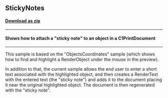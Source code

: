 ## StickyNotes
#### [Download as zip](https://grapecity.github.io/DownGit/#/home?url=https://github.com/GrapeCity/ComponentOne-WinForms-Samples/tree/master/Next\PrintDocument\CS\StickyNotes)
____
#### Shows how to attach a "sticky note" to an object in a C1PrintDocument
____
This sample is based on the "ObjectsCoordinates" sample (which shows how to find and highlight a RenderObject under the mouse in the preview).

In addition to that, the current sample allows the end user to enter a short text associated with the highlighted object,
and then creates a RenderText with the entered text (the "sticky note") and adds it to the document placing it near the original highlighted object.
The document is then regenerated with the "sticky note".
